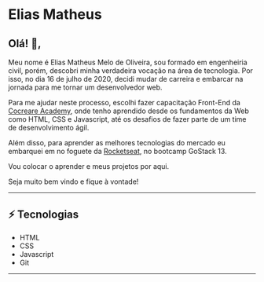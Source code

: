 # Elias Matheus
## Olá! 👋, 
Meu nome é Elias Matheus Melo de Oliveira, sou formado em engenheiria civil, porém, descobri minha verdadeira vocação na área de tecnologia. Por isso, no dia 16 de julho de 2020, decidi mudar de carreira e embarcar na jornada para me tornar um desenvolvedor web. 

Para me ajudar neste processo, escolhi fazer capacitação Front-End da [Cocreare Academy](https://cocreare.com.br/academy-copy.html/), onde tenho aprendido desde os fundamentos da Web como HTML, CSS e Javascript, até os desafios de fazer parte de um time de desenvolvimento ágil.

Além disso, para aprender as melhores tecnologias do mercado eu embarquei em no foguete da [Rocketseat](https://rocketseat.com.br/), no bootcamp GoStack 13. 

Vou colocar o aprender e meus projetos por aqui.

Seja muito bem vindo e fique à vontade! 

---

## ⚡ Tecnologias
- HTML
- CSS
- Javascript
- Git

---
